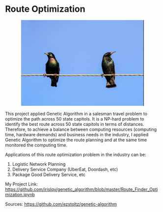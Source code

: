 # Route Optimization


<p align="center">
  <img width="400" src="1.png">
</p>


This project applied Genetic Algorithm in a salesman travel problem to optimize the path across 50 state capitols. 
It is a NP-hard problem to identify the best route across 50 state capitols in terms of distances. Therefore, to achieve a balance between computing resources (computing time, hardware demands) and business needs in the industry, I applied Genetic Algorithm to optimize the route planning and at the same time monitored the computing time. 

Applications of this route optimization problem in the industry can be:
  1. Logistic Network Planning 
  2. Delivery Service Company (UberEat, Doordash, etc)
  3. Package Good Delivery Service, etc

My Project Link: https://github.com/irislqy/genetic_algorithm/blob/master/Route_Finder_Optimization.ipynb

Sources: https://github.com/ezstoltz/genetic-algorithm





